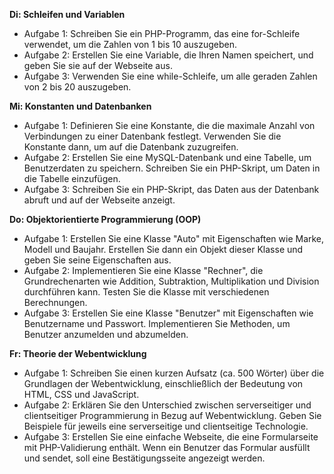 **Di: Schleifen und Variablen**
* Aufgabe 1: Schreiben Sie ein PHP-Programm, das eine for-Schleife verwendet, um die Zahlen von 1 bis 10 auszugeben.
* Aufgabe 2: Erstellen Sie eine Variable, die Ihren Namen speichert, und geben Sie sie auf der Webseite aus.
* Aufgabe 3: Verwenden Sie eine while-Schleife, um alle geraden Zahlen von 2 bis 20 auszugeben.

**Mi: Konstanten und Datenbanken**
* Aufgabe 1: Definieren Sie eine Konstante, die die maximale Anzahl von Verbindungen zu einer Datenbank festlegt. Verwenden Sie die Konstante dann, um auf die Datenbank zuzugreifen.
* Aufgabe 2: Erstellen Sie eine MySQL-Datenbank und eine Tabelle, um Benutzerdaten zu speichern. Schreiben Sie ein PHP-Skript, um Daten in die Tabelle einzufügen.
* Aufgabe 3: Schreiben Sie ein PHP-Skript, das Daten aus der Datenbank abruft und auf der Webseite anzeigt.

**Do: Objektorientierte Programmierung (OOP)**
* Aufgabe 1: Erstellen Sie eine Klasse "Auto" mit Eigenschaften wie Marke, Modell und Baujahr. Erstellen Sie dann ein Objekt dieser Klasse und geben Sie seine Eigenschaften aus.
* Aufgabe 2: Implementieren Sie eine Klasse "Rechner", die Grundrechenarten wie Addition, Subtraktion, Multiplikation und Division durchführen kann. Testen Sie die Klasse mit verschiedenen Berechnungen.
* Aufgabe 3: Erstellen Sie eine Klasse "Benutzer" mit Eigenschaften wie Benutzername und Passwort. Implementieren Sie Methoden, um Benutzer anzumelden und abzumelden.

**Fr: Theorie der Webentwicklung**
* Aufgabe 1: Schreiben Sie einen kurzen Aufsatz (ca. 500 Wörter) über die Grundlagen der Webentwicklung, einschließlich der Bedeutung von HTML, CSS und JavaScript.
* Aufgabe 2: Erklären Sie den Unterschied zwischen serverseitiger und clientseitiger Programmierung in Bezug auf Webentwicklung. Geben Sie Beispiele für jeweils eine serverseitige und clientseitige Technologie.
* Aufgabe 3: Erstellen Sie eine einfache Webseite, die eine Formularseite mit PHP-Validierung enthält. Wenn ein Benutzer das Formular ausfüllt und sendet, soll eine Bestätigungsseite angezeigt werden.
